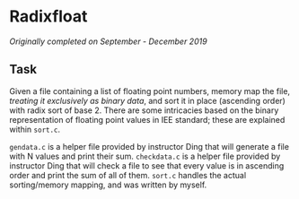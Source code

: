 # Radixfloat

*Originally completed on September - December 2019*

## Task
Given a file containing a list of floating point numbers, memory map the file, *treating it exclusively as binary data*, and sort it in place (ascending order) with radix sort of base 2. There are some intricacies based on the binary representation of floating point values in IEE standard; these are explained within `sort.c`.

`gendata.c` is a helper file provided by instructor Ding that will generate a file with N values and print their sum.
`checkdata.c` is a helper file provided by instructor Ding that will check a file to see that every value is in ascending order and print the sum of all of them.
`sort.c` handles the actual sorting/memory mapping, and was written by myself.